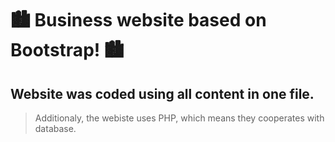 # 🏙 Business website based on Bootstrap! 🏙
## Website was coded using all content in one file.
> Additionaly, the webiste uses PHP, which means they cooperates with database.
